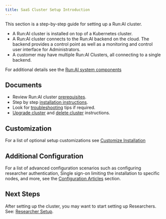 ```yaml
---
title: SaaS Cluster Setup Introduction
---
```


This section is a step-by-step guide for setting up a Run:AI cluster. 

* A Run:AI cluster is installed on top of a Kubernetes cluster.
* A Run:AI cluster connects to the Run:AI backend on the cloud. The backend provides a control point as well as a monitoring and control user interface for Administrators.
* A customer may have multiple Run:AI Clusters, all connecting to a single backend.

For additional details see the [Run:AI system components](../../../home/components.md)

## Documents

* Review Run:AI cluster [prerequisites](cluster-prerequisites.md).
* Step by step [installation instructions](cluster-install.md).
* Look for [troubleshooting](cluster-troubleshooting.md) tips if required.
* [Upgrade cluster](cluster-upgrade.md) and [delete cluster](cluster-delete.md) instructions. 


## Customization

For a list of optional setup customizations see [Customize Installation](customize-cluster-install.md)

## Additional Configuration

For a list of advanced configuration scenarios such as configuring researcher authentication, Single sign-on limiting the installation to specific nodes, and more, see the [Configuration Articles](../config/overview.md) section.

## Next Steps

After setting up the cluster, you may want to start setting up Researchers. See: [Researcher Setup](../../researcher-setup/researcher-setup-intro.md).

